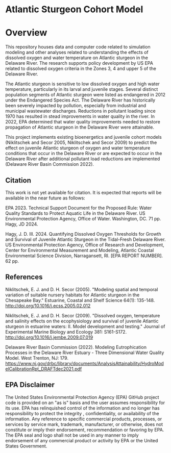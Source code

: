 # Atlantic Sturgeon Cohort Model

# Overview

This repository houses data and computer code related to simulation modeling and other analyses related to understanding the effects of dissolved oxygen and water temperature on Atlantic sturgeon in the Delaware River. The research supports policy development by US EPA related to dissolved oxygen criteria in the Zones 3, 4 and upper 5 of the Delaware River.

The Atlantic sturgeon is sensitive to low dissolved oxygen and high water temperature, particularly in its larval and juvenile stages.  Several distinct population segments of Atlantic sturgeon were listed as endangered in 2012 under the Endangered Species Act.  The Delaware River has historically been severely impacted by pollution, especially from industrial and municipal wastewater discharges.  Reductions in pollutant loading since 1970 has resulted in stead improvements in water quality in the river.  In 2022, EPA determined that water quality improvements needed to restore propagation of Atlantic sturgeon in the Delaware River were attainable.

This project implements existing bioenergetics and juvenile cohort models (Niklitschek and Secor 2005, Niklitschek and Secor 2009) to predict the effect on juvenile Atlantic sturgeon of oxygen and water temperature conditions that occur in the Delaware River or are expected to occur in the Delaware River after additional pollutant load reductions are implemented (Delaware River Basin Commission 2022).

## Citation
This work is not yet available for citation. It is expected that reports will be available in the near future as follows:

EPA 2023. Technical Support Document for the Proposed Rule: Water Quality Standards to Protect Aquatic Life in the Delaware River.  US Environmental Protection Agency, Office of Water.  Washington, DC.  71 pp.
Hagy, JD 2024.

Hagy, J. D. III. 2024. Quantifying Dissolved Oxygen Thresholds for Growth and Survival of Juvenile Atlantic Sturgeon in the Tidal-Fresh Delaware River.  US Environmental Protection Agency, Office of Research and Development, Center for Environmental Measurement and Modeling, Atlantic Coastal Environmental Science Division, Narragansett, RI. [EPA REPORT NUMBER]. 62 pp.

## References

Niklitschek, E. J. and D. H. Secor (2005). "Modeling spatial and temporal variation of suitable nursery habitats for Atlantic sturgeon in the Chesapeake Bay." Estuarine, Coastal and Shelf Science 64(1): 135-148. http://doi.org/10.1016/j.ecss.2005.02.012

Niklitschek, E. J. and D. H. Secor (2009). "Dissolved oxygen, temperature and salinity effects on the ecophysiology and survival of juvenile Atlantic sturgeon in estuarine waters: II. Model development and testing." Journal of Experimental Marine Biology and Ecology 381: S161-S172. http://doi.org/10.1016/j.jembe.2009.07.019

Delaware River Basin Commission (2022). Modeling Eutrophication Processes in the Delaware River Estuary - Three Dimensional Water Quality Model. West Trenton, NJ: 179. https://www.nj.gov/drbc/library/documents/AnalysisAttainability/HydroModelCalibrationRpt_DRAFTdec2021.pdf



## EPA Disclaimer

The United States Environmental Protection Agency (EPA) GitHub project code is provided on an "as is" basis and the user assumes responsibility for its use. EPA has relinquished control of the information and no longer has responsibility to protect the integrity , confidentiality, or availability of the information. Any reference to specific commercial products, processes, or services by service mark, trademark, manufacturer, or otherwise, does not constitute or imply their endorsement, recommendation or favoring by EPA. The EPA seal and logo shall not be used in any manner to imply endorsement of any commercial product or activity by EPA or the United States Government.
